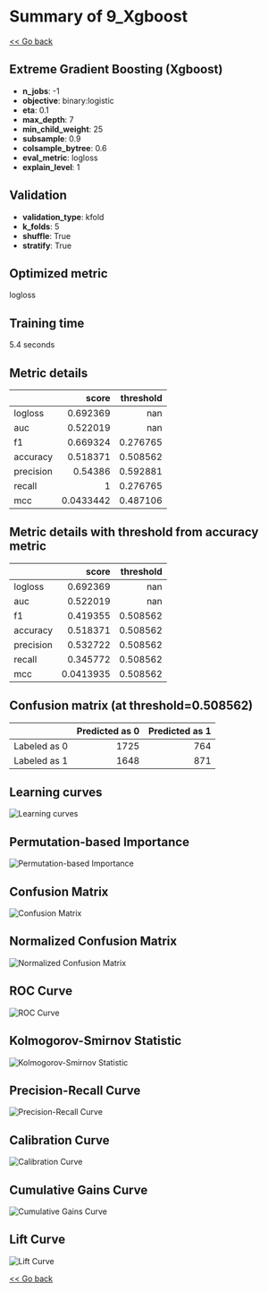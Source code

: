 # Summary of 9_Xgboost

[<< Go back](../README.md)


## Extreme Gradient Boosting (Xgboost)
- **n_jobs**: -1
- **objective**: binary:logistic
- **eta**: 0.1
- **max_depth**: 7
- **min_child_weight**: 25
- **subsample**: 0.9
- **colsample_bytree**: 0.6
- **eval_metric**: logloss
- **explain_level**: 1

## Validation
 - **validation_type**: kfold
 - **k_folds**: 5
 - **shuffle**: True
 - **stratify**: True

## Optimized metric
logloss

## Training time

5.4 seconds

## Metric details
|           |     score |   threshold |
|:----------|----------:|------------:|
| logloss   | 0.692369  |  nan        |
| auc       | 0.522019  |  nan        |
| f1        | 0.669324  |    0.276765 |
| accuracy  | 0.518371  |    0.508562 |
| precision | 0.54386   |    0.592881 |
| recall    | 1         |    0.276765 |
| mcc       | 0.0433442 |    0.487106 |


## Metric details with threshold from accuracy metric
|           |     score |   threshold |
|:----------|----------:|------------:|
| logloss   | 0.692369  |  nan        |
| auc       | 0.522019  |  nan        |
| f1        | 0.419355  |    0.508562 |
| accuracy  | 0.518371  |    0.508562 |
| precision | 0.532722  |    0.508562 |
| recall    | 0.345772  |    0.508562 |
| mcc       | 0.0413935 |    0.508562 |


## Confusion matrix (at threshold=0.508562)
|              |   Predicted as 0 |   Predicted as 1 |
|:-------------|-----------------:|-----------------:|
| Labeled as 0 |             1725 |              764 |
| Labeled as 1 |             1648 |              871 |

## Learning curves
![Learning curves](learning_curves.png)

## Permutation-based Importance
![Permutation-based Importance](permutation_importance.png)
## Confusion Matrix

![Confusion Matrix](confusion_matrix.png)


## Normalized Confusion Matrix

![Normalized Confusion Matrix](confusion_matrix_normalized.png)


## ROC Curve

![ROC Curve](roc_curve.png)


## Kolmogorov-Smirnov Statistic

![Kolmogorov-Smirnov Statistic](ks_statistic.png)


## Precision-Recall Curve

![Precision-Recall Curve](precision_recall_curve.png)


## Calibration Curve

![Calibration Curve](calibration_curve_curve.png)


## Cumulative Gains Curve

![Cumulative Gains Curve](cumulative_gains_curve.png)


## Lift Curve

![Lift Curve](lift_curve.png)



[<< Go back](../README.md)
